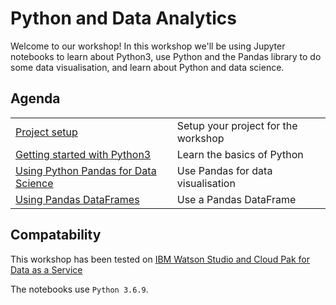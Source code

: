 # Python and Data Analytics

Welcome to our workshop! In this workshop we'll be using Jupyter notebooks to learn about Python3, use Python and the Pandas library to do some data visualisation, and learn about Python and data science.

## Agenda

|   |   |
| - | - |
| [Project setup](project-setup/README.md) | Setup your project for the workshop |
| [Getting started with Python3](python3/README.md) | Learn the basics of Python |
| [Using Python Pandas for Data Science](python-pandas/README.md) | Use Pandas for data visualisation |
| [Using Pandas DataFrames](work-with-dataframe/README.md) | Use a Pandas DataFrame |

## Compatability

This workshop has been tested on [IBM Watson Studio and Cloud Pak for Data as a Service](dataplatform.cloud.ibm.com)

The notebooks use `Python 3.6.9`.
